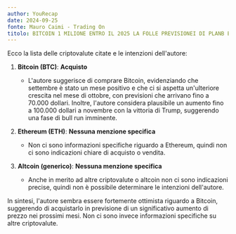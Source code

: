 ```yaml
---
author: YouRecap
date: 2024-09-25
fonte: Mauro Caimi - Trading On
titolo: BITCOIN 1 MILIONE ENTRO IL 2025 LA FOLLE PREVISIONEI DI PLANB È REALISTICA?
---
```


Ecco la lista delle criptovalute citate e le intenzioni dell'autore:

1. **Bitcoin (BTC)**: **Acquisto**
   - L'autore suggerisce di comprare Bitcoin, evidenziando che settembre è stato un mese positivo e che ci si aspetta un'ulteriore crescita nel mese di ottobre, con previsioni che arrivano fino a 70.000 dollari. Inoltre, l'autore considera plausibile un aumento fino a 100.000 dollari a novembre con la vittoria di Trump, suggerendo una fase di bull run imminente.

2. **Ethereum (ETH)**: **Nessuna menzione specifica**
   - Non ci sono informazioni specifiche riguardo a Ethereum, quindi non ci sono indicazioni chiare di acquisto o vendita.

3. **Altcoin (generico)**: **Nessuna menzione specifica**
   - Anche in merito ad altre criptovalute o altcoin non ci sono indicazioni precise, quindi non è possibile determinare le intenzioni dell'autore.

In sintesi, l'autore sembra essere fortemente ottimista riguardo a Bitcoin, suggerendo di acquistarlo in previsione di un significativo aumento di prezzo nei prossimi mesi. Non ci sono invece informazioni specifiche su altre criptovalute.

